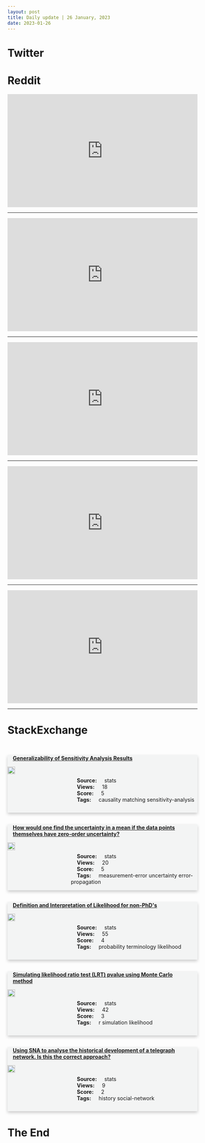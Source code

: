 ```yaml
---
layout: post
title: Daily update | 26 January, 2023
date: 2023-01-26
---
```


<script async src="https://platform.twitter.com/widgets.js" charset="utf-8"></script>


<script src='https://storage.ko-fi.com/cdn/scripts/overlay-widget.js'></script>
<script>
  kofiWidgetOverlay.draw('themldojo', {
    'type': 'floating-chat',
    'floating-chat.donateButton.text': 'Support me',
    'floating-chat.donateButton.background-color': '#f45d22',
    'floating-chat.donateButton.text-color': '#fff'
  });
</script>

# Twitter 

<blockquote class="twitter-tweet"><a href="https://twitter.com/svpino/status/1618232232438824961"></a></blockquote>

<blockquote class="twitter-tweet"><a href="https://twitter.com/AndrewYNg/status/1618318994360119301"></a></blockquote>

<blockquote class="twitter-tweet"><a href="https://twitter.com/akshay_pachaar/status/1618217261470453761"></a></blockquote>

<blockquote class="twitter-tweet"><a href="https://twitter.com/kareem_carr/status/1618265725386489859"></a></blockquote>

<blockquote class="twitter-tweet"><a href="https://twitter.com/abacusai/status/1618277612337647619"></a></blockquote>

<blockquote class="twitter-tweet"><a href="https://twitter.com/karpathy/status/1618311660539904002"></a></blockquote>

<blockquote class="twitter-tweet"><a href="https://twitter.com/ylecun/status/1618203862636331009"></a></blockquote>

<blockquote class="twitter-tweet"><a href="https://twitter.com/ylecun/status/1618159581313789953"></a></blockquote>

<blockquote class="twitter-tweet"><a href="https://twitter.com/DeepLearningAI_/status/1618347086420008960"></a></blockquote>

<blockquote class="twitter-tweet"><a href="https://twitter.com/huggingface/status/1618151954651451393"></a></blockquote>

# Reddit 

<iframe id="reddit-embed" src="https://www.redditmedia.com/r/datascience/comments/10kqhyh/rant_jupyter_notebooks_are_trash?ref_source=embed&amp;ref=share&amp;embed=true" sandbox="allow-scripts allow-same-origin allow-popups" style="border: none;" height="300" width="100%" scrolling="yes"></iframe>
<hr style="width:100%;text-align:left;margin-left:0">
<iframe id="reddit-embed" src="https://www.redditmedia.com/r/statistics/comments/10ktoi3/d_c_statisticians_that_have_left_academics_for?ref_source=embed&amp;ref=share&amp;embed=true" sandbox="allow-scripts allow-same-origin allow-popups" style="border: none;" height="300" width="100%" scrolling="yes"></iframe>
<hr style="width:100%;text-align:left;margin-left:0">
<iframe id="reddit-embed" src="https://www.redditmedia.com/r/datascience/comments/10l4uv9/an_interview_question_for_analysts?ref_source=embed&amp;ref=share&amp;embed=true" sandbox="allow-scripts allow-same-origin allow-popups" style="border: none;" height="300" width="100%" scrolling="yes"></iframe>
<hr style="width:100%;text-align:left;margin-left:0">
<iframe id="reddit-embed" src="https://www.redditmedia.com/r/MachineLearning/comments/10ky2oh/d_selfsupervised_contrastive_approaches_that_dont?ref_source=embed&amp;ref=share&amp;embed=true" sandbox="allow-scripts allow-same-origin allow-popups" style="border: none;" height="300" width="100%" scrolling="yes"></iframe>
<hr style="width:100%;text-align:left;margin-left:0">
<iframe id="reddit-embed" src="https://www.redditmedia.com/r/MachineLearning/comments/10kw6ob/r_tsetlin_machine_in_medical_research_striking?ref_source=embed&amp;ref=share&amp;embed=true" sandbox="allow-scripts allow-same-origin allow-popups" style="border: none;" height="300" width="100%" scrolling="yes"></iframe>
<hr style="width:100%;text-align:left;margin-left:0">

<style>
.card {
box-shadow: 0 4px 8px 0 rgba(0,0,0,0.2);
transition: 0.3s;
width: 100%;
background-color: #F3F4F4;
}
p{
    margin-left:  3em;
    padding-top: 1em;
}
.part2{
    display: grid;
    grid-template-columns: 1fr 3fr;
}
h4{
    margin: 1em;
}

.card:hover {
box-shadow: 0 8px 16px 0 rgba(0,0,0,0.2);
}
b {
padding: 2px 16px;
}
</style>
  
# StackExchange 


  <br>
  <div class="card">
  <h4><a href='https://stats.stackexchange.com/questions/603159/generalizability-of-sensitivity-analysis-results'>Generalizability of Sensitivity Analysis Results</a></h4> 
  <div class="part2">
      <img src="https://cdn.sstatic.net/Sites/stats/Img/apple-touch-icon@2.png?v=344f57aa10cc" alt="Img missing!" style="width:40%">
      <p><b>Source:</b> stats<br><b>Views:</b> 18<br><b>Score:</b> 5<br><b>Tags:</b> <span class="badge badge-dark">causality</span> <span class="badge badge-dark">matching</span> <span class="badge badge-dark">sensitivity-analysis</span></p> 
  </div>
  </div>
      
  <br>
  <div class="card">
  <h4><a href='https://stats.stackexchange.com/questions/603178/how-would-one-find-the-uncertainty-in-a-mean-if-the-data-points-themselves-have'>How would one find the uncertainty in a mean if the data points themselves have zero-order uncertainty?</a></h4> 
  <div class="part2">
      <img src="https://cdn.sstatic.net/Sites/stats/Img/apple-touch-icon@2.png?v=344f57aa10cc" alt="Img missing!" style="width:40%">
      <p><b>Source:</b> stats<br><b>Views:</b> 20<br><b>Score:</b> 5<br><b>Tags:</b> <span class="badge badge-dark">measurement-error</span> <span class="badge badge-dark">uncertainty</span> <span class="badge badge-dark">error-propagation</span></p> 
  </div>
  </div>
      
  <br>
  <div class="card">
  <h4><a href='https://stats.stackexchange.com/questions/603156/definition-and-interpretation-of-likelihood-for-non-phds'>Definition and Interpretation of Likelihood for non-PhD&#39;s</a></h4> 
  <div class="part2">
      <img src="https://cdn.sstatic.net/Sites/stats/Img/apple-touch-icon@2.png?v=344f57aa10cc" alt="Img missing!" style="width:40%">
      <p><b>Source:</b> stats<br><b>Views:</b> 55<br><b>Score:</b> 4<br><b>Tags:</b> <span class="badge badge-dark">probability</span> <span class="badge badge-dark">terminology</span> <span class="badge badge-dark">likelihood</span></p> 
  </div>
  </div>
      
  <br>
  <div class="card">
  <h4><a href='https://stats.stackexchange.com/questions/603132/simulating-likelihood-ratio-test-lrt-pvalue-using-monte-carlo-method'>Simulating likelihood ratio test (LRT) pvalue using Monte Carlo method</a></h4> 
  <div class="part2">
      <img src="https://cdn.sstatic.net/Sites/stats/Img/apple-touch-icon@2.png?v=344f57aa10cc" alt="Img missing!" style="width:40%">
      <p><b>Source:</b> stats<br><b>Views:</b> 42<br><b>Score:</b> 3<br><b>Tags:</b> <span class="badge badge-dark">r</span> <span class="badge badge-dark">simulation</span> <span class="badge badge-dark">likelihood</span></p> 
  </div>
  </div>
      
  <br>
  <div class="card">
  <h4><a href='https://stats.stackexchange.com/questions/603067/using-sna-to-analyse-the-historical-development-of-a-telegraph-network-is-this'>Using SNA to analyse the historical development of a telegraph network. Is this the correct approach?</a></h4> 
  <div class="part2">
      <img src="https://cdn.sstatic.net/Sites/stats/Img/apple-touch-icon@2.png?v=344f57aa10cc" alt="Img missing!" style="width:40%">
      <p><b>Source:</b> stats<br><b>Views:</b> 9<br><b>Score:</b> 2<br><b>Tags:</b> <span class="badge badge-dark">history</span> <span class="badge badge-dark">social-network</span></p> 
  </div>
  </div>
      
# The End